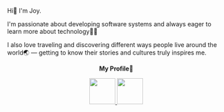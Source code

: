 Hi👋 I'm Joy.

I'm passionate about developing software systems and always eager to learn more about technology🧑‍💻

I also love traveling and discovering different ways people live around the world🌏 — getting to know their stories and cultures truly inspires me.

<div align=center>
    <p><b>My Profile</b>💼<br/></p>
</div>

<div align=center>
  <a href="mailto:jhwa11020@gmail.com">
    <img src="https://img.shields.io/badge/Gmail-EA4335?style=for-the-badge&logo=Gmail&logoColor=white" width="60" />
  </a>
  <a href="https://www.linkedin.com/in/joysong2023">
    <img src="https://img.shields.io/badge/LinkedIn-0A66C2?style=for-the-badge&logo=linkedin&logoColor=white" width="60" />
  </a>
  <br>
</div>



<!--
**JHWA1102/JHWA1102** is a ✨ _special_ ✨ repository because its `README.md` (this file) appears on your GitHub profile.

Here are some ideas to get you started:

- 🔭 I’m currently working on ...
- 🌱 I’m currently learning ...
- 👯 I’m looking to collaborate on ...
- 🤔 I’m looking for help with ...
- 💬 Ask me about ...
- 📫 How to reach me: ...
- 😄 Pronouns: ...
- ⚡ Fun fact: ...
-->
